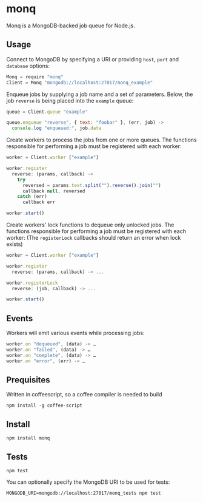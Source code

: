 monq
====

Monq is a MongoDB-backed job queue for Node.js.

Usage
-----

Connect to MongoDB by specifying a URI or providing `host`, `port` and `database` options:

```javascript
Monq = require "monq"
Client = Monq "mongodb://localhost:27017/monq_example"
```

Enqueue jobs by supplying a job name and a set of parameters.  Below, the job `reverse` is being placed into the `example` queue:

```javascript
queue = Client.queue "example"

queue.enqueue "reverse", { text: "foobar" }, (err, job) ->
  console.log "enqueued:", job.data
```

Create workers to process the jobs from one or more queues.  The functions responsible for performing a job must be registered with each worker:

```javascript
worker = Client.worker ["example"]

worker.register
  reverse: (params, callback) ->
    try
      reversed = params.text.split("").reverse().join("")
      callback null, reversed
    catch (err) 
      callback err

worker.start()
```

Create workers' lock functions to dequeue only unlocked jobs.  The functions responsible for performing a job must be registered with each worker: (The `registerLock` callbacks should return an error when lock exists)

```javascript
worker = Client.worker ["example"]

worker.register
  reverse: (params, callback) -> ...

worker.registerLock
  reverse: (job, callback) -> ...

worker.start()
```


Events
------

Workers will emit various events while processing jobs:

```javascript
worker.on "dequeued", (data) -> …
worker.on "failed", (data) -> … 
worker.on "complete", (data) -> … 
worker.on "error", (err) -> … 
```

Prequisites
-----------

Written in coffeescript, so a coffee compiler is needed to build

    npm install -g coffee-script


Install
-------

    npm install monq

Tests
-----

    npm test

You can optionally specify the MongoDB URI to be used for tests:

    MONGODB_URI=mongodb://localhost:27017/monq_tests npm test
